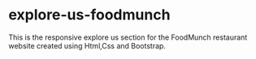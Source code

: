 # explore-us-foodmunch
This is the responsive explore us section for the FoodMunch restaurant website created using Html,Css and Bootstrap.

